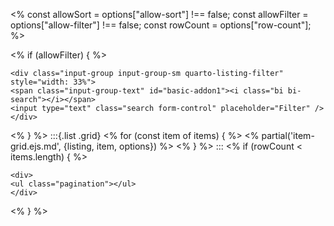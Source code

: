 <%
const allowSort = options["allow-sort"] !== false;
const allowFilter = options["allow-filter"] !== false;
const rowCount = options["row-count"];
%>

<% if (allowFilter) { %>

```{=html}
<div class="input-group input-group-sm quarto-listing-filter" style="width: 33%">
<span class="input-group-text" id="basic-addon1"><i class="bi bi-search"></i></span>
<input type="text" class="search form-control" placeholder="Filter" />
</div>
```

<% } %>
:::{.list .grid}
<% for (const item of items) { %>
<% partial('item-grid.ejs.md', {listing, item, options}) %>
<% } %>
:::
<% if (rowCount < items.length) { %>

```{=html}
<div>
<ul class="pagination"></ul>
</div>
```

<% } %>

